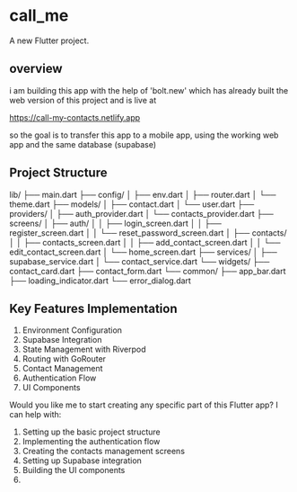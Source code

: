 # call_me

A new Flutter project.

## overview

i am building this app with the help of 'bolt.new' which has already built the web version of this project and is live at

https://call-my-contacts.netlify.app

so the goal is to transfer this app to a mobile app, using the working web app and the same database (supabase)

## Project Structure

lib/
├── main.dart
├── config/
│   ├── env.dart
│   ├── router.dart
│   └── theme.dart
├── models/
│   ├── contact.dart
│   └── user.dart
├── providers/
│   ├── auth_provider.dart
│   └── contacts_provider.dart
├── screens/
│   ├── auth/
│   │   ├── login_screen.dart
│   │   ├── register_screen.dart
│   │   └── reset_password_screen.dart
│   ├── contacts/
│   │   ├── contacts_screen.dart
│   │   ├── add_contact_screen.dart
│   │   └── edit_contact_screen.dart
│   └── home_screen.dart
├── services/
│   ├── supabase_service.dart
│   └── contact_service.dart
└── widgets/
├── contact_card.dart
├── contact_form.dart
└── common/
├── app_bar.dart
├── loading_indicator.dart
└── error_dialog.dart

## Key Features Implementation

1. Environment Configuration
2. Supabase Integration
3. State Management with Riverpod
4. Routing with GoRouter
5. Contact Management
6. Authentication Flow
7. UI Components

Would you like me to start creating any specific part of this Flutter app? I can help with:

1. Setting up the basic project structure
2. Implementing the authentication flow
3. Creating the contacts management screens
4. Setting up Supabase integration
5. Building the UI components
6. 